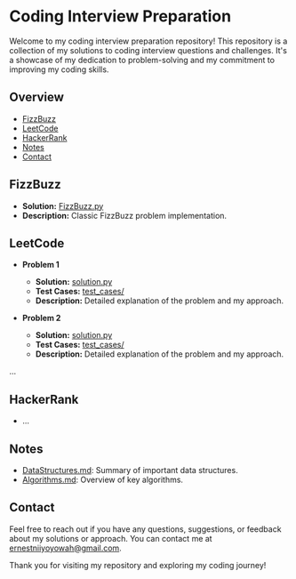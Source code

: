 # Coding Interview Preparation

Welcome to my coding interview preparation repository! This repository is a collection of my solutions to coding interview questions and challenges. It's a showcase of my dedication to problem-solving and my commitment to improving my coding skills.

## Overview

- [FizzBuzz](#fizzbuzz)
- [LeetCode](#leetcode)
- [HackerRank](#hackerrank)
- [Notes](#notes)
- [Contact](#contact)

## FizzBuzz

- **Solution:** [FizzBuzz.py](FizzBuzz/FizzBuzz.py)
- **Description:** Classic FizzBuzz problem implementation.

## LeetCode

- **Problem 1**
  - **Solution:** [solution.py](LeetCode/Problem1/solution.py)
  - **Test Cases:** [test_cases/](LeetCode/Problem1/test_cases/)
  - **Description:** Detailed explanation of the problem and my approach.

- **Problem 2**
  - **Solution:** [solution.py](LeetCode/Problem2/solution.py)
  - **Test Cases:** [test_cases/](LeetCode/Problem2/test_cases/)
  - **Description:** Detailed explanation of the problem and my approach.

...

## HackerRank

- ...

## Notes

- [DataStructures.md](Notes/DataStructures.md): Summary of important data structures.
- [Algorithms.md](Notes/Algorithms.md): Overview of key algorithms.

## Contact

Feel free to reach out if you have any questions, suggestions, or feedback about my solutions or approach. You can contact me at [ernestniiyoyowah@gmail.com](mailto:your-email@example.com).

Thank you for visiting my repository and exploring my coding journey!
